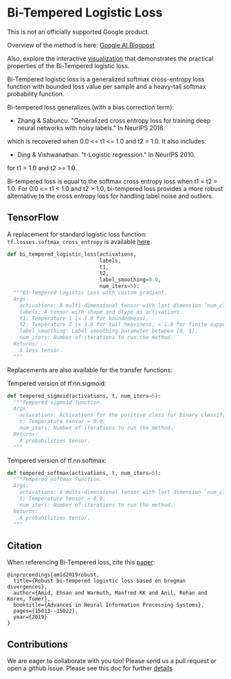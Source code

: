 # Bi-Tempered Logistic Loss

This is not an officially supported Google product.

Overview of the method is here: [Google AI Blogpost](https://ai.googleblog.com/2019/08/bi-tempered-logistic-loss-for-training.html)

Also, explore the interactive [visualization](https://google.github.io/bi-tempered-loss/) that demonstrates the practical properties of the Bi-Tempered logistic loss.

Bi-Tempered logistic loss is a generalized softmax cross-entropy loss function with bounded loss value per sample and a heavy-tail softmax probability function.

Bi-tempered loss generalizes (with a bias correction term):

- Zhang & Sabuncu. "Generalized cross entropy loss for training deep neural networks with noisy labels." In NeurIPS 2018.

which is recovered when 0.0 <= t1 <= 1.0 and t2 = 1.0. It also includes:

- Ding & Vishwanathan. "t-Logistic regression." In NeurIPS 2010.

for t1 = 1.0 and t2 >= 1.0.

Bi-tempered loss is equal to the softmax cross entropy loss when t1 = t2 = 1.0. For 0.0 <= t1 < 1.0 and t2 > 1.0, bi-tempered loss provides a more robust alternative to the cross entropy loss for handling label noise and outliers.

## TensorFlow

A replacement for standard logistic loss function: ```tf.losses.softmax_cross_entropy``` is available [here](https://github.com/google/bi-tempered-loss/blob/master/tensorflow/loss.py#L161)


```python
def bi_tempered_logistic_loss(activations,
                              labels,
                              t1,
                              t2,
                              label_smoothing=0.0,
                              num_iters=5):
  """Bi-Tempered Logistic Loss with custom gradient.
  Args:
    activations: A multi-dimensional tensor with last dimension `num_classes`.
    labels: A tensor with shape and dtype as activations.
    t1: Temperature 1 (< 1.0 for boundedness).
    t2: Temperature 2 (> 1.0 for tail heaviness, < 1.0 for finite support).
    label_smoothing: Label smoothing parameter between [0, 1).
    num_iters: Number of iterations to run the method.
  Returns:
    A loss tensor.
  """
```

Replacements are also available for the transfer functions:

Tempered version of tf.nn.sigmoid:

```python
def tempered_sigmoid(activations, t, num_iters=5):
  """Tempered sigmoid function.
  Args:
    activations: Activations for the positive class for binary classification.
    t: Temperature tensor > 0.0.
    num_iters: Number of iterations to run the method.
  Returns:
    A probabilities tensor.
  """
```

Tempered version of tf.nn.softmax:
```python
def tempered_softmax(activations, t, num_iters=5):
  """Tempered softmax function.
  Args:
    activations: A multi-dimensional tensor with last dimension `num_classes`.
    t: Temperature tensor > 0.0.
    num_iters: Number of iterations to run the method.
  Returns:
    A probabilities tensor.
  """
```


## Citation

When referencing Bi-Tempered loss, cite this [paper](https://arxiv.org/pdf/1906.03361.pdf):


```
@inproceedings{amid2019robust,
  title={Robust bi-tempered logistic loss based on bregman divergences},
  author={Amid, Ehsan and Warmuth, Manfred KK and Anil, Rohan and Koren, Tomer},
  booktitle={Advances in Neural Information Processing Systems},
  pages={15013--15022},
  year={2019}
}
```

## Contributions
We are eager to collaborate with you too! Please send us a pull request or open a github issue. Please see this doc for further [details](https://github.com/google/bi-tempered-loss/blob/master/CONTRIBUTING.md)
